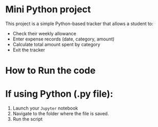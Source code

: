 
# Mini Python project

This project is a simple Python-based tracker that allows a student to:
- Check their weekly allowance
- Enter expense records (date, category, amount)
- Calculate total amount spent by category
- Exit the tracker

# How to Run the code

# If using Python (.py file):
1. Launch your `Jupyter`  notebook
2. Navigate to the folder where the file is saved.
3. Run the script

